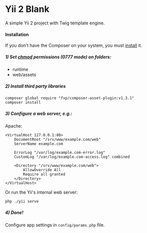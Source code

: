Yii 2 Blank
===========

A simple Yii 2 project with Twig template engine.

#### Installation

If you don't have the Composer on your system, you must [install][0] it.

##### 1) Set [chmod][1] permissions (0777 mode) on folders:

- runtime
- web/assets

##### 2) Install third party libraries

```
composer global require "fxp/composer-asset-plugin:v1.3.1"
composer install
```

##### 3) Configure a web server, e.g.:

Apache:

```
<VirtualHost 127.0.0.1:80>
    DocumentRoot "/srv/www/example.com/web"
    ServerName example.com

    ErrorLog "/var/log/example.com-error.log"
    CustomLog "/var/log/example.com-access.log" combined

    <Directory "/srv/www/example.com/web">
        AllowOverride All
        Require all granted
    </Directory>
</VirtualHost>
```

Or run the Yii's internal web server:

```
php ./yii serve
```

##### 4) Done!

Configure app settings in ``config/params.php`` file.

[0]: https://getcomposer.org/download/
[1]: https://ru.wikipedia.org/wiki/Chmod
